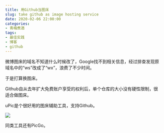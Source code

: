 ```yaml
---
title: 用Github当图床
slug: take github as image hosting service
date: 2020-02-06 22:00:00
categories:
- 青梅煮酒
tags:
- 最佳实践
- 博客
- github
---
```


微博图床的域名不知道什么时候改了，Google找不到相关信息，经过排查发现原域名中的“ws”改成了“wx”，浪费了不少时间。

于是打算换图床。

<!--more-->

Github自从去年扩大免费账户享受的权利后，单个仓库的大小没有硬性限制，很适合做图床。

uPic是个很好用的图床辅助工具，支持Github。

![](https://raw.githubusercontent.com/xbot/image-hosting/master/blog/2020-02-06-22-15-47-ZgK2fi.png)

同类工具还有PicGo。